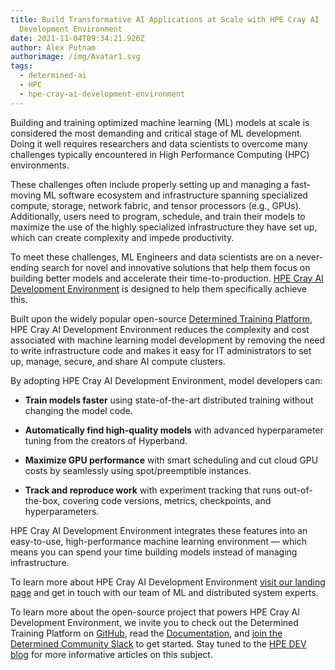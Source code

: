 ```yaml
---
title: Build Transformative AI Applications at Scale with HPE Cray AI
  Development Environment
date: 2021-11-04T09:34:21.926Z
author: Alex Putnam
authorimage: /img/Avatar1.svg
tags:
  - determined-ai
  - HPC
  - hpe-cray-ai-development-environment
---
```

Building and training optimized machine learning (ML) models at scale is considered the most demanding and critical stage of ML development. Doing it well requires researchers and data scientists to overcome many challenges typically encountered in High Performance Computing (HPC) environments.


These challenges often include properly setting up and managing a fast-moving ML software ecosystem and infrastructure spanning specialized compute, storage, network fabric, and tensor processors (e.g., GPUs). Additionally, users need to program, schedule, and train their models to maximize the use of the highly specialized infrastructure they have set up, which can create complexity and impede productivity.


To meet these challenges, ML Engineers and data scientists are on a never-ending search for novel and innovative solutions that help them focus on building better models and accelerate their time-to-production. [HPE Cray AI Development Environment](http://hpe.com/ai/cray-ai-development-environment) is designed to help them specifically achieve this.


Built upon the widely popular open-source [Determined Training Platform](https://www.determined.ai/), HPE Cray AI Development Environment reduces the complexity and cost associated with machine learning model development by removing the need to write infrastructure code and makes it easy for IT administrators to set up, manage, secure, and share AI compute clusters.

By adopting HPE Cray AI Development Environment, model developers can:


* **Train models faster** using state-of-the-art distributed training without changing the model code.

* **Automatically find high-quality models** with advanced hyperparameter tuning from the creators of Hyperband.

* **Maximize GPU performance** with smart scheduling and cut cloud GPU costs by seamlessly using spot/preemptible instances.

* **Track and reproduce work** with experiment tracking that runs out-of-the-box, covering code versions, metrics, checkpoints, and hyperparameters.



HPE Cray AI Development Environment integrates these features into an easy-to-use, high-performance machine learning environment — which means you can spend your time building models instead of managing infrastructure. 


To learn more about HPE Cray AI Development Environment [visit our landing page](https://www.hpe.com/us/en/compute/hpc/cray-ai-development.html) and get in touch with our team of ML and distributed system experts. 


To learn more about the open-source project that powers HPE Cray AI Development Environment, we invite you to check out the Determined Training Platform on [GitHub](https://github.com/determined-ai/determined), read the [Documentation](https://docs.determined.ai/latest/), and [join the Determined Community Slack](https://join.slack.com/t/determined-community/shared_invite/zt-cnj7802v-KcVbaUrIzQOwmkmY7gP0Ew) to get started. Stay tuned to the [HPE DEV blog](https://developer.hpe.com/blog) for more informative articles on this subject.


